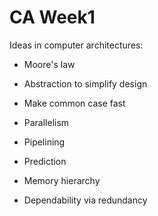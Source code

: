 # CA Week1

Ideas in computer architectures:

- Moore's law

- Abstraction to simplify design

- Make common case fast

- Parallelism

- Pipelining

- Prediction

- Memory hierarchy

- Dependability via redundancy
